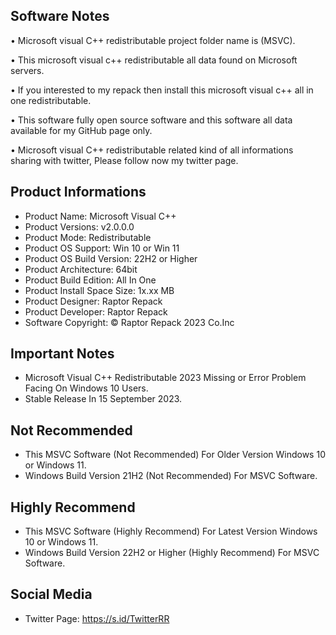 Software Notes
--------------

• Microsoft visual C++ redistributable project folder name  is (MSVC).

• This microsoft visual c++ redistributable all data found on Microsoft servers.

• If you interested to my repack then install this microsoft visual c++ all in one redistributable.

• This software fully open source software and this software all data available for my GitHub page only.

• 
Microsoft visual C++ redistributable related kind of all informations sharing with twitter, Please follow now my twitter page.

Product Informations
--------------------
- Product Name: Microsoft Visual C++
- Product Versions: v2.0.0.0
- Product Mode: Redistributable
- Product OS Support: Win 10 or Win 11
- Product OS Build Version: 22H2 or Higher
- Product Architecture: 64bit
- Product Build Edition: All In One
- Product Install Space Size: 1x.xx MB
- Product Designer: Raptor Repack
- Product Developer: Raptor Repack
- Software Copyright: © Raptor Repack 2023 Co.Inc

Important Notes
---------------
- Microsoft Visual C++ Redistributable 2023 Missing or Error Problem Facing On Windows 10 Users.
- Stable Release In 15 September 2023.

Not Recommended
---------------
- This MSVC Software (Not Recommended) For Older Version Windows 10 or Windows 11.
- Windows Build Version 21H2 (Not Recommended) For MSVC Software.

Highly Recommend
----------------
- This MSVC Software (Highly Recommend) For Latest Version Windows 10 or Windows 11.
- Windows Build Version 22H2 or Higher (Highly Recommend) For MSVC Software.

Social Media
------------
- Twitter Page: https://s.id/TwitterRR

